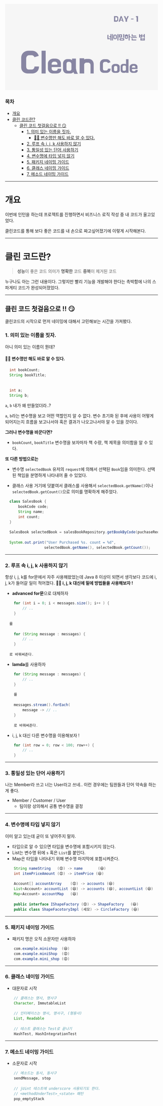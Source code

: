 ![클린코드 DAY 1](images/cleancode_day1.png)

### 목차


- [개요](#--)
- [클린 코드란?](#-------)
  * [클린 코드 첫걸음으로 !! 😏](#-----------------)
    + [1. 의미 있는 이름을 짓자.](#1-------------)
      - [💁‍♂️ 변수명만 해도 바로 알 수 있다.](#-----------------------)
    + [2. 루프 속 i, j, k 사용하지 않기](#2------i--j--k--------)
    + [3. 통일성 있는 단어 사용하기](#3---------------)
    + [4. 변수명에 타입 넣지 않기](#4--------------)
    + [5. 패키지 네이밍 가이드](#5------------)
    + [6. 클래스 네이밍 가이드](#6------------)
    + [7. 메소드 네이밍 가이드](#7------------)
---

# 개요
이번에 인턴을 하는데 프로젝트를 진행하면서 비즈니스 로직 작성 중 내 코드가 울고있었다.

클린코드를 통해 보다 좋은 코드를 내 손으로 짜고싶어졌기에 이렇게 시작해본다.

---

# 클린 코드란?


> **성능**이 좋은 코드
의미가 **명확한** 코드
**중복**이 제거된 코드

누구나도 아는 그런 내용이다.
그렇지만 빨리 기능을 개발해야 한다는 촉박함에 나의 스파게티 코드가 완성되어졌었다.

---

## 클린 코드 첫걸음으로 !! 😏
클린코드의 시작으로 먼저 네이밍에 대해서 고민해보는 시간을 가져봤다.


### 1. 의미 있는 이름을 짓자.

아니 의미 있는 이름이 뭔데?

#### 💁‍♂️ 변수명만 해도 바로 알 수 있다.

``` java
  int bookCount;
  String bookTitle;


  int a;
  String b;
```

`a`, `b` 내가 왜 만들었더라..?

`a`, `b`라는 변수명을 보고 어떤 역할인지 알 수 없다.
변수 초기화 된 후에 사용이 어떻게 되어지는지 흐름을 보고나서야 혹은 결과가 나오고나서야 알 수 있을 것이다.

**그러나 변수명을 바꾼다면?**

- `bookCount`, `bookTitle`
  변수명을 보자마자 책 수량, 책 제목을 의미함을 알 수 있다.

**또 다른 방법으로는**

- 변수명 `selectedBook`
  유저의 `request`에 의해서 선택된 `Book`임을 의미한다.
  선택된 책임을 분명하게 나타내어 줄 수 있었다.

- 클래스 사용
  거기에 덧붙여서 클래스를 사용해서
  `selectedBook.getName()`이나
  `selectedBook.getCount()`으로 의미를 명확하게 해주었다.
``` java
  class SalesBook {
      bookCode code;
      String name;
      int count;
  }

  SalesBook selectedBook = salesBookRepository.getBookByCode(puchaseRequest.getBookCode());

  System.out.print("User Purchased %s. count = %d",
                  selectedBook.getName(), selectedBook.getCount());				

```

---

### 2. 루프 속 i, j, k 사용하지 않기

항상 i, j, k를 for문에서 자주 사용해왔었는데 Java 8 이상이 되면서 생각보다 코드에 i, j, k가 들어갈 일이 적어졌다.
**💁‍♂️ i, j, k 대신에 밑에 방법들을 사용해보자 !**

- **advanced for문**으로 대체하자
```java
    for (int i = 0; i < messages.size(); i++ ) {
    	// ..
    }
  
  를
  
	for (String message : messages) {
    	// ..
    }
  
  로 바꿔써준다.
```
- **lamda**를 사용하자
```java
    for (String message : messages) {
    	// ..
    }
    
    를
    
    messages.stream().forEach(
    	message -> // ..
    }
    
    로 바꿔써준다.

```
- i, j, k 대신 다른 변수명을 이용해보자 !
```java
    for (int row = 0; row < 100; row++) {
    	// ..
    }
```

---

### 3. 통일성 있는 단어 사용하기

나는 Member라 쓰고 너는 User라고 쓰네..
이런 경우에는 팀원들과 단어 약속을 하는게 좋다.

- Member / Customer / User
    - 팀이랑 상의해서 공통 변수명을 결정

---

### 4. 변수명에 타입 넣지 않기

이미 알고 있는데 굳이 또 넣어주지 말자.

- 타입으로 알 수 있으면 타입을 변수명에 포함시키지 않는다.
- List는 변수명 뒤에 `s` 혹은 `List`를 붙인다.
- Map은 타입을 나타내기 위해 변수명 마지막에 포함시켜준다.

```java
    String nameString	(😡) -> name 	  (😆)
    int itemPriceAmount	(😡) -> itemPrice (😆)
    
    Account[] accountArray	  (😡) -> accounts (😆)
    List<Account> accountList (😆) -> accounts (😆), accountList (😆)
    Map<Account> accountMap   (😆)
    
    public interface IShapeFactory (😡) -> ShapeFactory   (😆)
    public class ShapeFacotoryImpl (세모) -> CircleFactory (😆)
```

---


### 5. 패키지 네이밍 가이드

- 패키지 명은 오직 소문자만 사용하자

```java
    com.example.minishop  (😆)
    com.example.miniShop  (😡)
    com.example.mini_shop (😡)
```

---

### 6. 클래스 네이밍 가이드

- 대문자로 시작

```java
    // 클래스는 명사, 명사구
    Character, ImmutableList
    
    // 인터페이스는 명사, 명사구, (형용사)
    List, Readable
    
    // 테스트 클래스는 Test로 끝나기
    HashTest, HashIntegrationTest
```

---

### 7. 메소드 네이밍 가이드

- 소문자로 시작

```java
    // 메소드는 동사, 동사구
    sendMessage, stop
    
    // jUint 테스트에 underscore 사용되기도 한다.
    // <methodUnderTest>_<state> 패턴
    pop_emptyStack
```